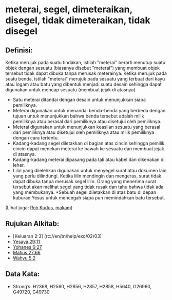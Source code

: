 # meterai, segel, dimeteraikan, disegel, tidak dimeteraikan, tidak disegel

## Definisi:

Ketika merujuk pada suatu tindakan, istilah "meterai" berarti menutup suatu objek dengan sesuatu (biasanya disebut "meterai") yang membuat objek tersebut tidak dapat dibuka tanpa merusak meterainya. Ketika merujuk pada suatu benda, istilah "meterai" merujuk pada sesuatu yang terbuat dari kayu atau logam atau batu yang dibentuk menjadi suatu desain sehingga dapat digunakan untuk mencap sesuatu (membuat jejak di atasnya).

* Satu meterai ditandai dengan desain untuk menunjukkan siapa pemiliknya.
* Meterai digunakan untuk menandai benda-benda yang berbeda dengan tujuan untuk menunjukkan bahwa benda tersebut adalah milik pemiliknya atau berasal dari pemiliknya atau disetujui oleh pemiliknya.
* Meterai digunakan untuk menunjukkan keaslian sesuatu yang berasal dari pemiliknya atau disetujui oleh pemiliknya atau milik pemiliknya dengan cara tertentu.
* Kadang-kadang segel diletakkan di bagian atas cincin sehingga pemilik cincin dapat menekan meterai ke bawah ke sesuatu dan membuat jejak di atasnya.
* Kadang-kadang meterai dipasang pada tali atau kabel dan dikenakan di leher.
* Lilin yang dilelehkan digunakan untuk menyegel surat atau dokumen lain yang perlu dilindungi. Ketika lilin mendingin dan mengeras, surat tidak dapat dibuka tanpa merusak segel lilin. Orang yang menerima surat tersebut akan melihat segel yang tidak rusak dan tahu bahwa tidak ada yang membukanya.
*Sebuah segel diletakkan di atas batu di depan kuburan Yesus untuk mencegah siapa pun memindahkan batu tersebut.

(Lihat juga: [Roh Kudus](../kt/holyspirit.md), [makam](../other/tomb.md))

## Rujukan Alkitab:

* [Keluaran 2:3] (rc://en/tn/help/exo/02/03)
* [Yesaya 29:11](rc://en/tn/help/isa/29/11)
* [Yohanes 6:27](rc://en/tn/help/jhn/06/27)
* [Matius 27:66](rc://en/tn/help/mat/27/66)
* [Wahyu 5:2](rc://en/tn/help/rev/05/02)

## Data Kata:

* Strong’s: H2368, H2560, H2856, H2857, H2858, H5640, G26960, G49720, G49730
